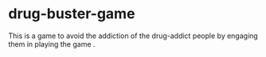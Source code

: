 # drug-buster-game
This is a game to avoid the addiction of the drug-addict people by engaging them in playing the game .
